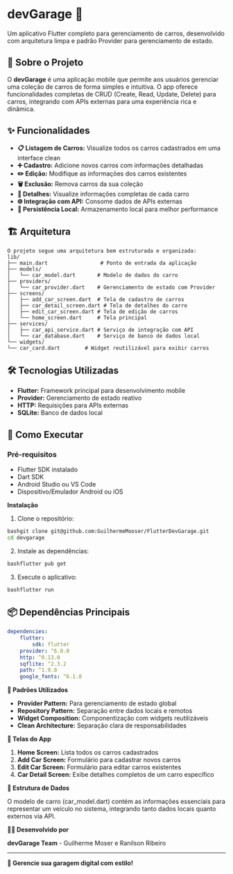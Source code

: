 # **devGarage 🚗**

Um aplicativo Flutter completo para gerenciamento de carros, desenvolvido com arquitetura limpa e padrão Provider para gerenciamento de estado.

## **📱 Sobre o Projeto**
O **devGarage** é uma aplicação mobile que permite aos usuários gerenciar uma coleção de carros de forma simples e intuitiva. O app oferece funcionalidades completas de CRUD (Create, Read, Update, Delete) para carros, integrando com APIs externas para uma experiência rica e dinâmica.

## ✨ Funcionalidades

- **📋 Listagem de Carros:** Visualize todos os carros cadastrados em uma interface clean
- **➕ Cadastro:** Adicione novos carros com informações detalhadas
- **✏️ Edição:** Modifique as informações dos carros existentes
- **🗑️ Exclusão:** Remova carros da sua coleção
- **👀 Detalhes:** Visualize informações completas de cada carro
- **🌐 Integração com API:** Consome dados de APIs externas
- **💾 Persistência Local:** Armazenamento local para melhor performance

## **🏗️ Arquitetura**

```
O projeto segue uma arquitetura bem estruturada e organizada:
lib/
├── main.dart                 # Ponto de entrada da aplicação
├── models/
│   └── car_model.dart       # Modelo de dados do carro
├── providers/
│   └── car_provider.dart    # Gerenciamento de estado com Provider
├── screens/
│   ├── add_car_screen.dart  # Tela de cadastro de carros
│   ├── car_detail_screen.dart # Tela de detalhes do carro
│   ├── edit_car_screen.dart # Tela de edição de carros
│   └── home_screen.dart     # Tela principal
├── services/
│   ├── car_api_service.dart # Serviço de integração com API
│   └── car_database.dart    # Serviço de banco de dados local
└── widgets/
└── car_card.dart        # Widget reutilizável para exibir carros
```

## **🛠️ Tecnologias Utilizadas**

- **Flutter:** Framework principal para desenvolvimento mobile
- **Provider:** Gerenciamento de estado reativo
- **HTTP:** Requisições para APIs externas
- **SQLite:** Banco de dados local 

## **🚀 Como Executar**
### **Pré-requisitos**

- Flutter SDK instalado
- Dart SDK
- Android Studio ou VS Code
- Dispositivo/Emulador Android ou iOS

**Instalação**

1. Clone o repositório:
```bash
bashgit clone git@github.com:GuilhermeMooser/FlutterDevGarage.git
cd devgarage
```
2. Instale as dependências:
```bash
bashflutter pub get
```
3. Execute o aplicativo:
```bash
bashflutter run
```

## **📦 Dependências Principais**
```yaml
dependencies:
    flutter:
        sdk: flutter
    provider: ^6.0.0
    http: ^0.13.0
    sqflite: ^2.3.2
    path: ^1.9.0
    google_fonts: ^6.1.0
```

**🎯 Padrões Utilizados**

- **Provider Pattern:** Para gerenciamento de estado global
- **Repository Pattern:** Separação entre dados locais e remotos
- **Widget Composition:** Componentização com widgets reutilizáveis
- **Clean Architecture:** Separação clara de responsabilidades

**📱 Telas do App**

1. **Home Screen:** Lista todos os carros cadastrados
2. **Add Car Screen:** Formulário para cadastrar novos carros
3. **Edit Car Screen:** Formulário para editar carros existentes
4. **Car Detail Screen:** Exibe detalhes completos de um carro específico

**🔧 Estrutura de Dados**

O modelo de carro (car_model.dart) contém as informações essenciais para representar um veículo no sistema, integrando tanto dados locais quanto externos via API.

**👨‍💻 Desenvolvido por**

**devGarage Team** - Guilherme Moser e Ranilson Ribeiro

---

**🚗 Gerencie sua garagem digital com estilo!**